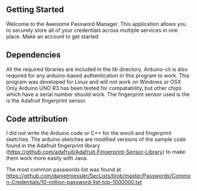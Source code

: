 ## Getting Started

Welcome to the Awesome Password Manager. This application allows you to securely store all of your credentials across multiple services in one place. Make an account to get started 

## Dependencies

All the required libraries are included in the lib directory. 
Arduino-cli is also required for any arduino-based authentication in this program to work. 
This program was developed for Linux and will not work on Windows or OSX
Only Arduino UNO R3 has been tested for compatability, but other chips which have a serial number should work. 
The fingerprint sensor used is the is the Adafruit fingerprint sensor. 

## Code attribution

I did not write the Arduino code or C++ for the enroll and fingerprint sketches. The arduino sketches are modified versions of the sample code found in the Adafruit fingerprint library (https://github.com/adafruit/Adafruit-Fingerprint-Sensor-Library) to make them work more easily with Java.

The most common passwords list was found at https://github.com/danielmiessler/SecLists/blob/master/Passwords/Common-Credentials/10-million-password-list-top-1000000.txt
